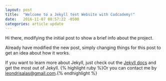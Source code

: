 ```yaml
---
layout: post
title:  "Welcome to a Jekyll test Website with Codcademy!"
date:   2016-11-07 08:57:22 -0500
categories: article update
---
```

Hi there, modifying the initial post to show a brief info about the project.

Already have modified the new post, simply changing things for this post to get an idea about how it works.

If you want to learn more about Jekyll, just check out the [Jekyll docs][jekyll-docs] and get the most out of Jekyll. 
{% highlight ruby %}Or you can contact me by [leondrisalas@gmail.com][leondrisalas-email].{% endhighlight %}

[jekyll-docs]: http://jekyllrb.com/docs/home
[leondrisalas-email]: mailto:leondrisalas@gmail.com
